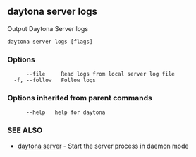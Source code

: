 ## daytona server logs

Output Daytona Server logs

```
daytona server logs [flags]
```

### Options

```
      --file     Read logs from local server log file
  -f, --follow   Follow logs
```

### Options inherited from parent commands

```
      --help   help for daytona
```

### SEE ALSO

* [daytona server](daytona_server.md)	 - Start the server process in daemon mode

